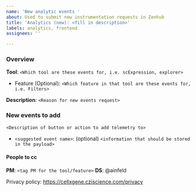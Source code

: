 ```yaml
---
name: 'New analytic events '
about: Used to submit new instrumentation requests in Zenhub
title: 'Analytics (new): <fill in description>'
labels: analytics, frontend
assignees: ''

---
```


### Overview
**Tool**: `<Which tool are these events for, i.e. scExpression, explorer>`
- Feature (Optional): `<Which feature in that tool are these events for, i.e. Filters>`

**Description**: `<Reason for new events request>`

### New events to add 
`<Description of button or action to add telemetry to>`
- `<suggested event name>`: (optional) `<information that should be stored in the payload>`

#### People to cc
**PM**: `<tag PM for the tool/feature>`
**DS**: @ainfeld 

Privacy policy: https://cellxgene.cziscience.com/privacy
